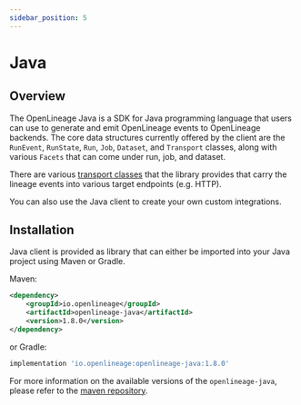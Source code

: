 ```yaml
---
sidebar_position: 5
---
```


# Java

## Overview

The OpenLineage Java is a SDK for Java programming language that users can use to generate and emit OpenLineage events to OpenLineage backends.
The core data structures currently offered by the client are the `RunEvent`, `RunState`, `Run`, `Job`, `Dataset`, 
and `Transport` classes, along with various `Facets` that can come under run, job, and dataset.

There are various [transport classes](#transports) that the library provides that carry the lineage events into various target endpoints (e.g. HTTP).

You can also use the Java client to create your own custom integrations.

## Installation

Java client is provided as library that can either be imported into your Java project using Maven or Gradle.

Maven:

```xml
<dependency>
    <groupId>io.openlineage</groupId>
    <artifactId>openlineage-java</artifactId>
    <version>1.8.0</version>
</dependency>
```

or Gradle:

```groovy
implementation 'io.openlineage:openlineage-java:1.8.0'
```

For more information on the available versions of the `openlineage-java`, 
please refer to the [maven repository](https://search.maven.org/artifact/io.openlineage/openlineage-java).


